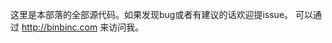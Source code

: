 ﻿这里是本部落的全部源代码。如果发现bug或者有建议的话欢迎提issue。
可以通过 <a href="http://binbinc.com">http://binbinc.com</a> 来访问我。
